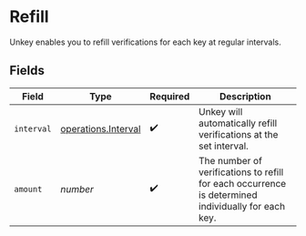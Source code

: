 # Refill

Unkey enables you to refill verifications for each key at regular intervals.


## Fields

| Field                                                                                              | Type                                                                                               | Required                                                                                           | Description                                                                                        |
| -------------------------------------------------------------------------------------------------- | -------------------------------------------------------------------------------------------------- | -------------------------------------------------------------------------------------------------- | -------------------------------------------------------------------------------------------------- |
| `interval`                                                                                         | [operations.Interval](../../models/operations/interval.md)                                         | :heavy_check_mark:                                                                                 | Unkey will automatically refill verifications at the set interval.                                 |
| `amount`                                                                                           | *number*                                                                                           | :heavy_check_mark:                                                                                 | The number of verifications to refill for each occurrence is determined individually for each key. |